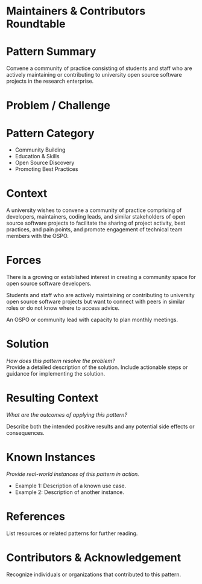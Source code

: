 # Maintainers & Contributors Roundtable

# Pattern Summary

Convene a community of practice consisting of students and staff who are actively maintaining or contributing to university open source software projects in the research enterprise.

# Problem / Challenge



# Pattern Category

- Community Building
- Education & Skills
- Open Source Discovery
- Promoting Best Practices
   
# Context

A university wishes to convene a community of practice comprising of developers, maintainers, coding leads, and similar stakeholders of open source software projects to facilitate the sharing of project activity, best practices, and pain points, and promote engagement of technical team members with the OSPO.

# Forces

There is a growing or established interest in creating a community space for open source software developers.

Students and staff who are actively maintaining or contributing to university open source software projects but want to connect with peers in similar roles or do not know where to access advice.

An OSPO or community lead with capacity to plan monthly meetings.

# Solution

*How does this pattern resolve the problem?*  
Provide a detailed description of the solution. Include actionable steps or guidance for implementing the solution.

# Resulting Context

*What are the outcomes of applying this pattern?*

Describe both the intended positive results and any potential side effects or consequences.

# Known Instances

*Provide real-world instances of this pattern in action.*

* Example 1: Description of a known use case.  
* Example 2: Description of another instance.

# References

List resources or related patterns for further reading.

# Contributors & Acknowledgement

Recognize individuals or organizations that contributed to this pattern.
